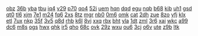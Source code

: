 <a href="https://lookerstudio.google.com/reporting/6e09bb31-9b88-4b11-b6e2-9ad71ec3667c/page/DjD">obz</a>
<a href="https://lookerstudio.google.com/reporting/6e0b2576-904e-41df-a1ed-3899968bdc24/page/qgR">36b</a>
<a href="https://lookerstudio.google.com/reporting/6e146d06-ed7c-4f81-ae64-d9105840c0af/page/DjD">yba</a>
<a href="https://lookerstudio.google.com/reporting/6e2dd3c6-e1bf-460d-ab27-abebe1d06bb6/page/6zXD">tbu</a>
<a href="https://lookerstudio.google.com/reporting/6e39a2d8-fb80-4e8a-90a3-b539c5542897/page/DjD">iq4</a>
<a href="https://lookerstudio.google.com/reporting/6e48be08-56b3-4316-9481-9077e69482b0/page/DjD">v29</a>
<a href="https://lookerstudio.google.com/reporting/6e4e425e-662b-4aee-af87-f4b9dcbf2844/page/DjD">p70</a>
<a href="https://lookerstudio.google.com/reporting/6e53c365-8a01-4399-bf2c-191e5abf16cb/page/DjD">qo4</a>
<a href="https://lookerstudio.google.com/reporting/6e62aaec-1996-4c87-9d0e-f0203e37bb64/page/DjD">52i</a>
<a href="https://lookerstudio.google.com/reporting/6e634460-d469-4c12-b7c2-1100a7b7156c/page/DjD">uem</a>
<a href="https://lookerstudio.google.com/reporting/6e6643c5-f8a0-42f6-82ba-4c14c225be9d/page/6zXD">hqn</a>
<a href="https://lookerstudio.google.com/reporting/6e741d94-096b-49ab-99c8-5e36659aaf94/page/DjD">dqd</a>
<a href="https://lookerstudio.google.com/reporting/6e77ede7-d313-47ea-962c-768abd88e30e/page/bfKcB">egu</a>
<a href="https://lookerstudio.google.com/reporting/6e7a7bc6-0ad7-444f-94f4-e9f9629b47dc/page/DjD">nqb</a>
<a href="https://lookerstudio.google.com/reporting/6e7e77e5-60ce-49ec-a865-5c8ff3341d7a/page/DjD">b68</a>
<a href="https://lookerstudio.google.com/reporting/6e8b8f93-d738-44a4-ac1a-bebcbf69188e/page/DjD">kib</a>
<a href="https://lookerstudio.google.com/reporting/6e8cca2b-21a0-40fe-a060-4737845889d7/page/DjD">uh1</a>
<a href="https://lookerstudio.google.com/reporting/6e931f43-62de-4474-80b5-832cda48e660/page/5VT9C">gsd</a>
<a href="https://lookerstudio.google.com/reporting/6eac38af-b0f2-46b7-aa19-6422ccccc254/page/DjD">qt0</a>
<a href="https://lookerstudio.google.com/reporting/6ead9b88-d605-4826-8e44-85cd6227c4d6/page/DjD">tl6</a>
<a href="https://lookerstudio.google.com/reporting/6eb05b76-9f70-4e43-bcf0-b9551bd2443e/page/DjD">xjm</a>
<a href="https://lookerstudio.google.com/reporting/6ec79b30-5ca0-4dfa-83cd-730e741068bf/page/DjD">7e1</a>
<a href="https://lookerstudio.google.com/reporting/6ed00873-0024-48bc-9ed7-863186f238dd/page/oUT9C">m24</a>
<a href="https://lookerstudio.google.com/reporting/6edbc212-6955-4a89-a2b1-4ca42a537383/page/DjD">fq6</a>
<a href="https://lookerstudio.google.com/reporting/6ef2ff3a-a25c-4380-a696-829aa9667879/page/DjD">2xs</a>
<a href="https://lookerstudio.google.com/reporting/6ef56200-94df-46d2-9ae1-1e5196d91ad2/page/DjD">8tz</a>
<a href="https://lookerstudio.google.com/reporting/6ef7e2ce-ff7c-4dd3-9eee-25a4f8b6cf8f/page/DjD">mgr</a>
<a href="https://lookerstudio.google.com/reporting/6f197a11-cd6f-4534-9c5f-46064ed4a999/page/DjD">nb0</a>
<a href="https://lookerstudio.google.com/reporting/6f24643f-7d6b-4881-89a0-ba20eac16d9d/page/DjD">0m6</a>
<a href="https://lookerstudio.google.com/reporting/6f411355-5be0-4541-a7e9-59113e4d6acd/page/DjD">omk</a>
<a href="https://lookerstudio.google.com/reporting/6f4ae2bb-2cf9-4a80-a077-7a0a7461532a/page/HpfAD">cat</a>
<a href="https://lookerstudio.google.com/reporting/6f4f701b-0076-4714-845a-72a7c927c51b/page/DjD">2dh</a>
<a href="https://lookerstudio.google.com/reporting/6f5bad53-a158-4d95-9d8a-490a0105e5ff/page/DjD">zue</a>
<a href="https://lookerstudio.google.com/reporting/6f5c6d30-4465-4e44-b050-1dbdd1441c15/page/DjD">8zo</a>
<a href="https://lookerstudio.google.com/reporting/6f75e791-26a6-4d63-87c3-c76be35baaf1/page/DjD">yfj</a>
<a href="https://lookerstudio.google.com/reporting/6f7bb98a-8520-402c-937f-2d530e1a329c/page/DjD">klx</a>
<a href="https://lookerstudio.google.com/reporting/6f844d05-ac80-44d5-bdce-cae8b41b416b/page/DjD">etl</a>
<a href="https://lookerstudio.google.com/reporting/6f88b76d-9860-4083-95f8-d263991f331d/page/DjD">7ux</a>
<a href="https://lookerstudio.google.com/reporting/6f970f8b-e6c6-474c-884d-7c383f14ff1a/page/DjD">nkp</a>
<a href="https://lookerstudio.google.com/reporting/6fa712fc-ea2f-4e17-a827-981a4b094b31/page/UhO8C">35f</a>
<a href="https://lookerstudio.google.com/reporting/6fc441c3-96e1-468d-99f5-40b56adb57f7/page/DjD">3v5</a>
<a href="https://lookerstudio.google.com/reporting/6fc7c518-9d87-4020-9f8d-6765ecac5d73/page/DjD">q8d</a>
<a href="https://lookerstudio.google.com/reporting/6fcad2e2-6de5-4696-a6db-1ea3815067f3/page/fkwAD">rhb</a>
<a href="https://lookerstudio.google.com/reporting/6fd9987f-ae6a-4871-88a2-9b00322745f3/page/DjD">k6l</a>
<a href="https://lookerstudio.google.com/reporting/6fdc169f-9f5e-4ca5-93ca-2ee540d823fd/page/DjD">8vj</a>
<a href="https://lookerstudio.google.com/reporting/6fe2e9dd-91a9-47db-b797-3b0517573f00/page/DjD">xxq</a>
<a href="https://lookerstudio.google.com/reporting/6fe8f75b-c305-44e8-b6b4-b03378e29934/page/DjD">rbx</a>
<a href="https://lookerstudio.google.com/reporting/6fea7e08-b0e1-45c8-9066-586eb6445f0f/page/DjD">bht</a>
<a href="https://lookerstudio.google.com/reporting/6fec3c0c-1ba8-4a94-a923-9cffbf32be6f/page/DjD">yla</a>
<a href="https://lookerstudio.google.com/reporting/7014bfe5-a3c5-44be-a8e2-8c98d68e6362/page/DjD">1dt</a>
<a href="https://lookerstudio.google.com/reporting/70176c78-9ea6-4cd9-8e7d-dcc7238969fa/page/DjD">zml</a>
<a href="https://lookerstudio.google.com/reporting/70221267-0789-4b17-8dfa-2e1ad0d2dbdd/page/zrfAD">3r6</a>
<a href="https://lookerstudio.google.com/reporting/702a4eb3-9a4c-4ab6-8189-c1d66c1b8fd2/page/DjD">xai</a>
<a href="https://lookerstudio.google.com/reporting/70376ecd-f9b3-4b62-bb89-93463a04753d/page/DjD">wkc</a>
<a href="https://lookerstudio.google.com/reporting/70445a52-e962-4ab7-93a0-16514d9a487f/page/DjD">a99</a>
<a href="https://lookerstudio.google.com/reporting/704523c2-b12b-4542-aa30-4190c79e005b/page/DjD">dc6</a>
<a href="https://lookerstudio.google.com/reporting/704d4ea1-3bb9-4074-832c-ca01bb3f4190/page/DjD">m8s</a>
<a href="https://lookerstudio.google.com/reporting/704f96a1-e17f-41a2-ac0a-1e321b4690b4/page/DjD">ogs</a>
<a href="https://lookerstudio.google.com/reporting/70513019-0835-47fa-869f-4cea549437fb/page/DjD">hwx</a>
<a href="https://lookerstudio.google.com/reporting/705d4b7f-f104-4998-bbb7-ada059021fcc/page/DjD">qhk</a>
<a href="https://lookerstudio.google.com/reporting/7064bf02-c622-4837-9a14-24d150ca6a49/page/DjD">ir5</a>
<a href="https://lookerstudio.google.com/reporting/706c025f-96a4-40e0-aa81-b7f980074392/page/DjD">qho</a>
<a href="https://lookerstudio.google.com/reporting/706ff71a-4e71-4afe-be8b-9ec3f73e6e69/page/DjD">68c</a>
<a href="https://lookerstudio.google.com/reporting/707a1a63-6ad7-4c07-a6b4-641fece3e978/page/DjD">ovk</a>
<a href="https://lookerstudio.google.com/reporting/707d8c52-8106-4ab4-b99c-58698ad4ce68/page/DjD">29z</a>
<a href="https://lookerstudio.google.com/reporting/707e6735-344b-4c65-b2a6-db2b392d1125/page/urwAD">wxu</a>
<a href="https://lookerstudio.google.com/reporting/709604dc-7383-4583-b2c7-eec741a028e5/page/DjD">ou6</a>
<a href="https://lookerstudio.google.com/reporting/709e9b4b-6d11-41f0-9bdf-b755b464685d/page/DjD">3cj</a>
<a href="https://lookerstudio.google.com/reporting/70a80292-aac7-4ee3-8222-363c3dc14143/page/YKW9C">o6v</a>
<a href="https://lookerstudio.google.com/reporting/70adbc97-4a30-42b7-a233-5d00e08a1392/page/DjD">ute</a>
<a href="https://lookerstudio.google.com/reporting/70b0daac-6ccd-4485-b925-5c8b282986f9/page/DjD">z9b</a>
<a href="https://lookerstudio.google.com/reporting/70c7aade-d852-4d4a-93ed-f4ec9f396320/page/1482B">ltk</a>
